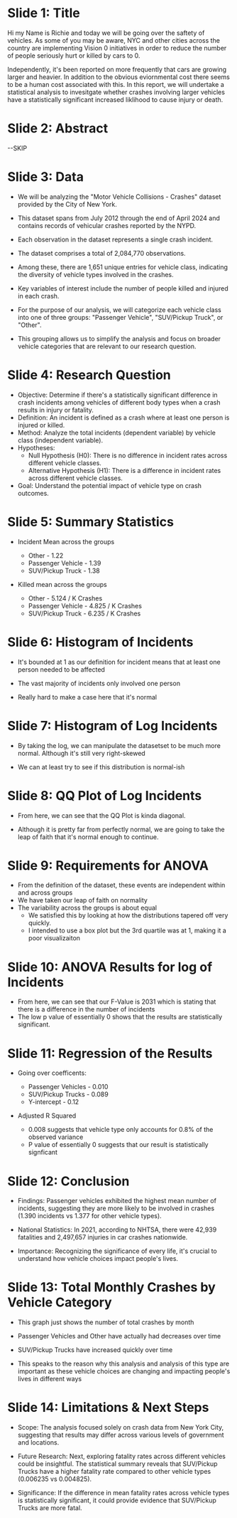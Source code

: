 # Slide 1: Title
Hi my Name is Richie and today we will be going over the saftety of vehicles. As some of you may be aware, NYC and other cities across the country are implementing Vision 0 initiatives in order to reduce the number of people seriously hurt or killed by cars to 0.

Independently, it's been reported on more frequently that cars are growing larger and heavier. In addition to the obvious eviornmental cost there seems to be a human cost associated with this. In this report, we will undertake a statistical analysis to invesitgate whether crashes involving larger vehicles have a statistically significant increased liklihood to cause injury or death.

# Slide 2: Abstract

--SKIP

# Slide 3: Data

- We will be analyzing the "Motor Vehicle Collisions - Crashes" dataset provided by the City of New York.
- This dataset spans from July 2012 through the end of April 2024 and contains records of vehicular crashes reported by the NYPD.
- Each observation in the dataset represents a single crash incident.

- The dataset comprises a total of 2,084,770 observations.
- Among these, there are 1,651 unique entries for vehicle class, indicating the diversity of vehicle types involved in the crashes.
- Key variables of interest include the number of people killed and injured in each crash.

- For the purpose of our analysis, we will categorize each vehicle class into one of three groups: "Passenger Vehicle", "SUV/Pickup Truck", or "Other".
- This grouping allows us to simplify the analysis and focus on broader vehicle categories that are relevant to our research question.

# Slide 4: Research Question

- Objective: Determine if there's a statistically significant difference in crash incidents among vehicles of different body types when a crash results in injury or fatality.
- Definition: An incident is defined as a crash where at least one person is injured or killed.
- Method: Analyze the total incidents (dependent variable) by vehicle class (independent variable).
- Hypotheses:
  - Null Hypothesis (H0): There is no difference in incident rates across different vehicle classes.
  - Alternative Hypothesis (H1): There is a difference in incident rates across different vehicle classes.
- Goal: Understand the potential impact of vehicle type on crash outcomes.

# Slide 5: Summary Statistics

- Incident Mean across the groups
  - Other - 1.22
  - Passenger Vehicle - 1.39
  - SUV/Pickup Truck - 1.38

- Killed mean across the groups
  - Other - 5.124 / K Crashes
  - Passenger Vehicle - 4.825 / K Crashes
  - SUV/Pickup Truck - 6.235 / K Crashes

# Slide 6: Histogram of Incidents

- It's bounded at 1 as our definition for incident means that at least one person needed to be affected

- The vast majority of incidents only involved one person

- Really hard to make a case here that it's normal

# Slide 7: Histogram of Log Incidents

- By taking the log, we can manipulate the datasetset to be much more normal. Although it's still very right-skewed

- We can at least try to see if this distribution is normal-ish

# Slide 8: QQ Plot of Log Incidents

- From here, we can see that the QQ Plot is kinda diagonal.

- Although it is pretty far from perfectly normal, we are going to take the leap of faith that it's normal enough to continue.

# Slide 9: Requirements for ANOVA

- From the definition of the dataset, these events are independent within and across groups
- We have taken our leap of faith on normality
- The variability across the groups is about equal
    - We satisfied this by looking at how the distributions tapered off very quickly.
    - I intended to use a box plot but the 3rd quartile was at 1, making it a poor visualizaiton

# Slide 10: ANOVA Results for log of Incidents

- From here, we can see that our F-Value is 2031 which is stating that there is a difference in the number of incidents
- The low p value of essentially 0 shows that the results are statistically significant.

# Slide 11: Regression of the Results

- Going over coefficents:
  - Passenger Vehicles - 0.010
  - SUV/Pickup Trucks - 0.089
  - Y-intercept - 0.12

- Adjusted R Squared
  - 0.008 suggests that vehicle type only accounts for 0.8% of the observed variance
  - P value of essentially 0 suggests that our result is statistically signficant

# Slide 12: Conclusion

- Findings: Passenger vehicles exhibited the highest mean number of incidents, suggesting they are more likely to be involved in crashes (1.390 incidents vs 1.377 for other vehicle types).

- National Statistics: In 2021, according to NHTSA, there were 42,939 fatalities and 2,497,657 injuries in car crashes nationwide.

- Importance: Recognizing the significance of every life, it's crucial to understand how vehicle choices impact people's lives.

# Slide 13: Total Monthly Crashes by Vehicle Category

- This graph just shows the number of total crashes by month

- Passenger Vehicles and Other have actually had decreases over time

- SUV/Pickup Trucks have increased quickly over time

- This speaks to the reason why this analysis and analysis of this type are important as these vehicle choices are changing and impacting people's lives in different ways

# Slide 14: Limitations & Next Steps

- Scope: The analysis focused solely on crash data from New York City, suggesting that results may differ across various levels of government and locations.

- Future Research: Next, exploring fatality rates across different vehicles could be insightful. The statistical summary reveals that SUV/Pickup Trucks have a higher fatality rate compared to other vehicle types (0.006235 vs 0.004825).

- Significance: If the difference in mean fatality rates across vehicle types is statistically significant, it could provide evidence that SUV/Pickup Trucks are more fatal.